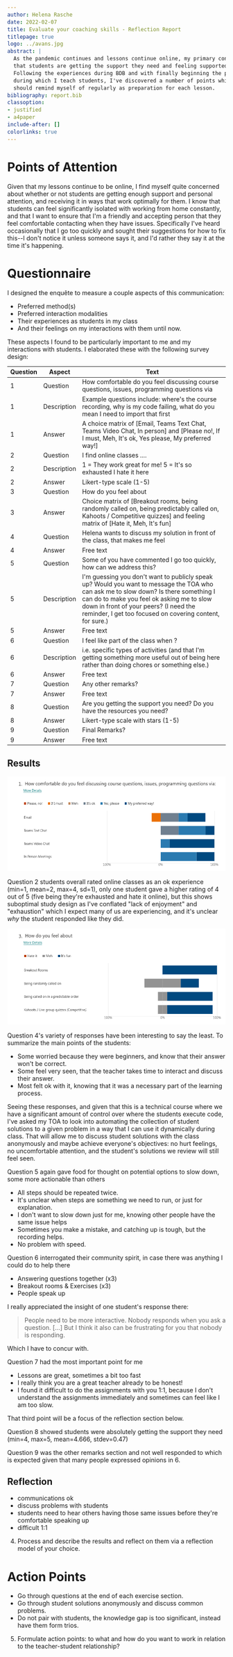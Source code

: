 ```yaml
---
author: Helena Rasche
date: 2022-02-07
title: Evaluate your coaching skills - Reflection Report
titlepage: true
logo: ../avans.jpg
abstract: |
  As the pandemic continues and lessons continue online, my primary concern is
  that students are getting the support they need and feeling supported.
  Following the experiences during BDB and with finally beginning the period(s)
  during which I teach students, I've discovered a number of points which I
  should remind myself of regularly as preparation for each lesson.
bibliography: report.bib
classoption:
- justified
- a4paper
include-after: []
colorlinks: true
---
```


# Points of Attention

Given that my lessons continue to be online, I find myself quite concerned about whether or not students are getting enough support and personal attention, and receiving it in ways that work optimally for them. I know that students can feel significantly isolated with working from home constantly, and that I want to ensure that I'm a friendly and accepting person that they feel comfortable contacting when they have issues. Specifically I've heard occasionally that I go too quickly and sought their suggestions for how to fix this--I don't notice it unless someone says it, and I'd rather they say it at the time it's happening.

# Questionnaire

I designed the enquête to measure a couple aspects of this communication:

- Preferred method(s)
- Preferred interaction modalities
- Their experiences as students in my class
- And their feelings on my interactions with them until now.

These aspects I found to be particularly important to me and my interactions with students. I elaborated these with the following survey design:

Question | Aspect      | Text
--       | ---         | ---------------
1        | Question    | How comfortable do you feel discussing course questions, issues, programming questions via
1        | Description | Example questions include: where's the course recording, why is my code failing, what do you mean I need to import that first
1        | Answer      | A choice matrix of [Email, Teams Text Chat, Teams Video Chat, In person] and [Please no!, If I must, Meh, It's ok, Yes please, My preferred way!]
2        | Question    | I find online classes ....
2        | Description | 1 = They work great for me! 5 = It's so exhausted I hate it here
2        | Answer      | Likert-type scale (1-5)
3        | Question    | How do you feel about
3        | Answer      | Choice matrix of [Breakout rooms, being randomly called on, being predictably called on, Kahoots / Competitive quizzes] and feeling matrix of [Hate it, Meh, It's fun]
4        | Question    | Helena wants to discuss my solution in front of the class, that makes me feel
4        | Answer      | Free text
5        | Question    | Some of you have commented I go too quickly, how can we address this?
5        | Description | I'm guessing you don't want to publicly speak up? Would you want to message the TOA who can ask me to slow down? Is there something I can do to make you feel ok asking me to slow down in front of your peers? (I need the reminder, I get too focused on covering content, for sure.)
5        | Answer      | Free text
6        | Question    | I feel like part of the class when <blank>?
6        | Description | i.e. specific types of activities (and that I'm getting something more useful out of being here rather than doing chores or something else.)
6        | Answer      | Free text
7        | Question    | Any other remarks?
7        | Answer      | Free text
8        | Question    | Are you getting the support you need? Do you have the resources you need?
8        | Answer      | Likert-type scale with stars (1-5)
9        | Question    | Final Remarks?
9        | Answer      | Free text

## Results

![Students seem to be extremely comfortable with online communication, many just want to see a face clearly as video chat was rated even more highly than in-person meetings which is expected for my section of students as they were the half of the class which did not require in-person learning in a start of period survey.](./q1.png)

Question 2 students overall rated online classes as an ok experience (min=1, mean=2, max=4, sd=1), only one student gave a higher rating of 4 out of 5 (five being they're exhausted and hate it online), but this shows suboptimal study design as I've conflated "lack of enjoyment" and "exhaustion" which I expect many of us are experiencing, and it's unclear *why* the student responded like they did.

![This question answers an important point for me, that students are enjoying the new teaching methods implemented and discussed in Assignment 10, breakout rooms where they do pair-programming.](./q3.png)

Question 4's variety of responses have been interesting to say the least. To summarize the main points of the students:

- Some worried because they were beginners, and know that their answer won't be correct.
- Some feel very seen, that the teacher takes time to interact and discuss their answer.
- Most felt ok with it, knowing that it was a necessary part of the learning process.

Seeing these responses, and given that this is a technical course where we have a significant amount of control over where the students execute code, I've asked my TOA to look into automating the collection of student solutions to a given problem in a way that I can use it dynamically during class. That will allow me to discuss student solutions with the class anonymously and maybe achieve everyone's objectives: no hurt feelings, no uncomfortable attention, and the student's solutions we review will still feel seen.

Question 5 again gave food for thought on potential options to slow down, some more actionable than others

- All steps should be repeated twice.
- It's unclear when steps are something we need to run, or just for explanation.
- I don't want to slow down just for me, knowing other people have the same issue helps
- Sometimes you make a mistake, and catching up is tough, but the recording helps.
- No problem with speed.

Question 6 interrogated their community spirit, in case there was anything I could do to help there

- Answering questions together (x3)
- Breakout rooms & Exercises (x3)
- People speak up

I really appreciated the insight of one student's response there:

> People need to be more interactive. Nobody responds when you ask a question. [...] But I think it also can be frustrating for you that nobody is responding.

Which I have to concur with.

Question 7 had the most important point for me

- Lessons are great, sometimes a bit too fast
- I really think you are a great teacher already to be honest!
- I found it difficult to do the assignments with you 1:1, because I don't understand the assignments immediately and sometimes can feel like I am too slow.

That third point will be a focus of the reflection section below.

Question 8 showed students were absolutely getting the support they need (min=4, max=5, mean=4.666, stdev=0.47)

Question 9 was the other remarks section and not well responded to which is expected given that many people expressed opinions in 6.

## Reflection

- communications ok
- discuss problems with students
- students need to hear others having those same issues before they're comfortable speaking up
- difficult 1:1

4. Process and describe the results and reflect on them via a reflection model of your choice.


# Action Points

- Go through questions at the end of each exercise section.
- Go through student solutions anonymously and discuss common problems.
- Do not pair with students, the knowledge gap is too significant, instead have them form trios.

5. Formulate action points: to what and how do you want to work in relation to the teacher-student relationship?
